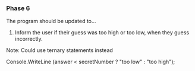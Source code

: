 
### Phase 6

The program should be updated to...

1. Inform the user if their guess was too high or too low, when they guess incorrectly.


Note: Could use ternary statements instead

Console.WriteLine (answer < secretNumber ? "too low" : "too high");


